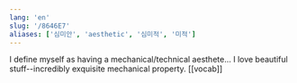 ```yaml
---
lang: 'en'
slug: '/8646E7'
aliases: ['심미안', 'aesthetic', '심미적', '미적']
---
```


I define myself as having a mechanical/technical aesthete... I love beautiful stuff--incredibly exquisite mechanical property. [[vocab]]
